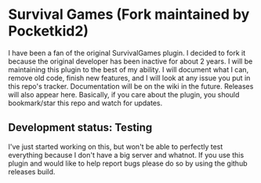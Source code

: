 Survival Games (Fork maintained by Pocketkid2)
==============================================
I have been a fan of the original SurvivalGames plugin. I decided to fork it because the original developer has been inactive for about 2 years. I will be maintaining this plugin to the best of my ability. I will document what I can, remove old code, finish new features, and I will look at any issue you put in this repo's tracker. Documentation will be on the wiki in the future. Releases will also appear here. Basically, if you care about the plugin, you should bookmark/star this repo and watch for updates.

Development status: Testing
---------------------------
I've just started working on this, but won't be able to perfectly test everything because I don't have a big server and whatnot. If you use this plugin and would like to help report bugs please do so by using the github releases build.
